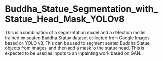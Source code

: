 # Buddha_Statue_Segmentation_with_Statue_Head_Mask_YOLOv8
This is a combination of a segmentation model and a detection model trained on seated Buddha Statue dataset collected from Google Images based on YOLO v8. This can be used to segment seated Buddha Statue objects from images, and then add a mask to the statue head. This is expected to be used as inputs to an inpainting work based on GAN. 
